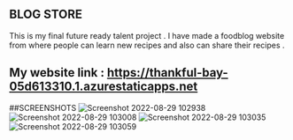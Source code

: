 ## BLOG STORE 
This is my final future ready talent project . I have made a foodblog website from where people can learn new recipes and also can share their recipes .
## My website link : https://thankful-bay-05d613310.1.azurestaticapps.net
##SCREENSHOTS
![Screenshot 2022-08-29 102938](https://user-images.githubusercontent.com/96695200/187126457-1d9fc0a9-118d-468f-bef5-1b69be884e16.png)
![Screenshot 2022-08-29 103008](https://user-images.githubusercontent.com/96695200/187126467-de2b21d6-cf55-41c5-9c75-f8bfd34c1862.png)
![Screenshot 2022-08-29 103035](https://user-images.githubusercontent.com/96695200/187126474-d928fa37-547f-43d9-84d0-f53760e0ddce.png)
![Screenshot 2022-08-29 103059](https://user-images.githubusercontent.com/96695200/187126483-34262012-1103-410e-b73c-1baf5480a730.png)
